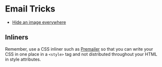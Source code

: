 # Email Tricks

* [Hide an image everywhere](hide-image.html)

## Inliners

Remember, use a CSS inliner such as [Premailer](https://github.com/premailer/premailer)
so that you can write your CSS in one place in a `<style>` tag and not
distributed throughout your HTML in style attributes.
